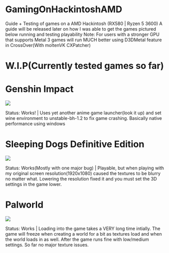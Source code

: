 # GamingOnHackintoshAMD
Guide + Testing of games on a AMD Hackintosh (RX580 | Ryzen 5 3600)
A guide will be released later on how I was able to get the games pictured below running and testing playability
Note: For users with a stronger GPU that supports Metal 3 games will run MUCH better using D3DMetal feature in CrossOver(With moltenVK CXPatcher)

# W.I.P(Currently tested games so far)

# Genshin Impact

![](http://i.epvpimg.com/339jcab.jpg)

Status: Works! | Uses yet another anime game launcher(look it up) and set wine environment to unstable-bh-1.2 to fix game crashing. Basically native performance using windows

# Sleeping Dogs Definitive Edition

![](http://i.epvpimg.com/DEddaab.jpg)

Status: Works(Mostly with one major bug) | Playable, but when playing with my original screen resolution(1920x1080) caused the textures to be blurry no matter what. Lowering the resolution fixed it and you must set the 3D settings in the game lower. 

# Palworld

![](http://i.epvpimg.com/RPVEeab.jpg)

Status: Works | Loading into the game takes a VERY long time intially. The game will freeze when creating a world for a bit as textures load and when the world loads in as well. After the game runs fine with low/medium settings. So far no major texture issues.

